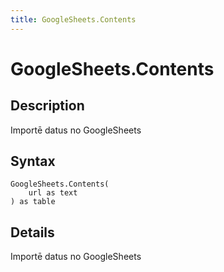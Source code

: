 ```yaml
---
title: GoogleSheets.Contents
---
```


# GoogleSheets.Contents


## Description

Importē datus no GoogleSheets


## Syntax

```powerquery
GoogleSheets.Contents(
    url as text
) as table
```


## Details

Importē datus no GoogleSheets


